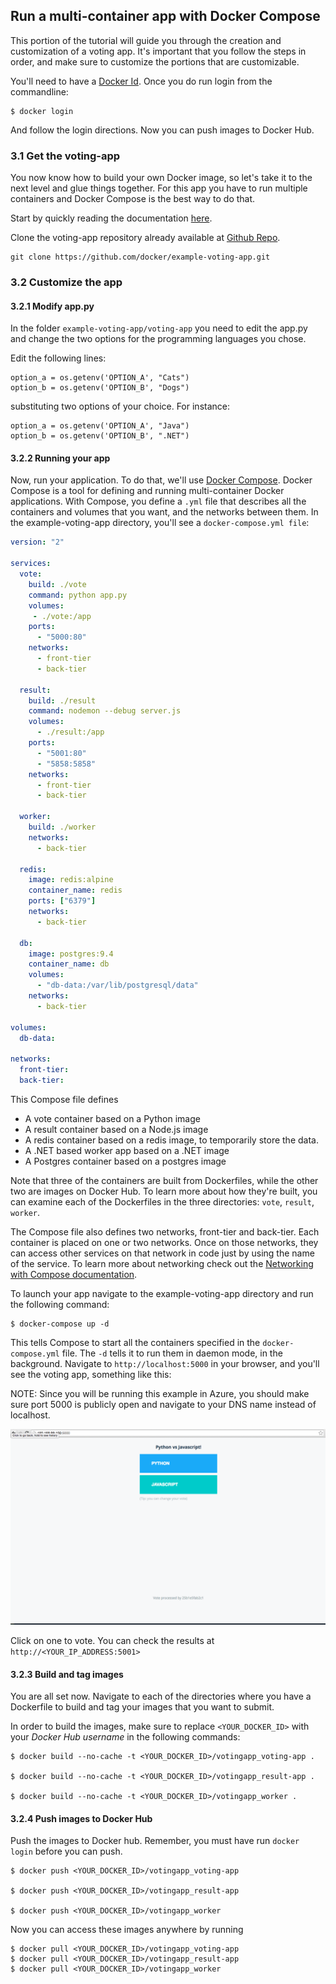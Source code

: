 ## Run a multi-container app with Docker Compose
This portion of the tutorial will guide you through the creation and customization of a voting app. It's important that you follow the steps in order, and make sure to customize the portions that are customizable.

You'll need to have a [Docker Id](https://hub.docker.com/register/). Once you do run login from the commandline:

```
$ docker login
```

And follow the login directions. Now you can push images to Docker Hub.


### 3.1 Get the voting-app
You now know how to build your own Docker image, so let's take it to the next level and glue things together. For this app you have to run multiple containers and Docker Compose is the best way to do that.

Start by quickly reading the documentation [here](https://docs.docker.com/compose/overview/).

Clone the voting-app repository already available at [Github Repo](https://github.com/docker/example-voting-app.git).

```
git clone https://github.com/docker/example-voting-app.git
```

### 3.2 Customize the app

#### 3.2.1 Modify app.py

In the folder ```example-voting-app/voting-app``` you need to edit the app.py and change the two options for the programming languages you chose.

Edit the following lines:

```
option_a = os.getenv('OPTION_A', "Cats")
option_b = os.getenv('OPTION_B', "Dogs")
```

substituting two options of your choice. For instance:

```
option_a = os.getenv('OPTION_A', "Java")
option_b = os.getenv('OPTION_B', ".NET")
```
#### 3.2.2 Running your app
Now, run your application. To do that, we'll use [Docker Compose](https://docs.docker.com/compose). Docker Compose is a tool for defining and running multi-container Docker applications. With Compose, you define a `.yml` file that describes all the containers and volumes that you want, and the networks between them. In the example-voting-app directory, you'll see a `docker-compose.yml file`:

```yml
version: "2"

services:
  vote:
    build: ./vote
    command: python app.py
    volumes:
     - ./vote:/app
    ports:
      - "5000:80"
    networks:
      - front-tier
      - back-tier

  result:
    build: ./result
    command: nodemon --debug server.js
    volumes:
      - ./result:/app
    ports:
      - "5001:80"
      - "5858:5858"
    networks:
      - front-tier
      - back-tier

  worker:
    build: ./worker
    networks:
      - back-tier

  redis:
    image: redis:alpine
    container_name: redis
    ports: ["6379"]
    networks:
      - back-tier

  db:
    image: postgres:9.4
    container_name: db
    volumes:
      - "db-data:/var/lib/postgresql/data"
    networks:
      - back-tier

volumes:
  db-data:

networks:
  front-tier:
  back-tier:
```

This Compose file defines

- A vote container based on a Python image
- A result container based on a Node.js image
- A redis container based on a redis image, to temporarily store the data.
- A .NET based worker app based on a .NET image
- A Postgres container based on a postgres image

Note that three of the containers are built from Dockerfiles, while the other two are images on Docker Hub. To learn more about how they're built, you can examine each of the Dockerfiles in the three directories: `vote`, `result`, `worker`. 

The Compose file also defines two networks, front-tier and back-tier. Each container is placed on one or two networks. Once on those networks, they can access other services on that network in code just by using the name of the service. To learn more about networking check out the [Networking with Compose documentation](https://docs.docker.com/compose/networking/).

To launch your app navigate to the example-voting-app directory and run the following command:

```
$ docker-compose up -d
```

This tells Compose to start all the containers specified in the `docker-compose.yml` file. The `-d` tells it to run them in daemon mode, in the background. Navigate to `http://localhost:5000` in your browser, and you'll see the voting app, something like this:

NOTE: Since you will be running this example in Azure, you should make sure port 5000 is publicly open and navigate to your DNS name instead of localhost.

<img src="../images/vote.png" title="vote">

Click on one to vote. You can check the results at `http://<YOUR_IP_ADDRESS:5001>`

#### 3.2.3 Build and tag images

You are all set now. Navigate to each of the directories where you have a Dockerfile to build and tag your images that you want to submit.

In order to build the images, make sure to replace `<YOUR_DOCKER_ID>` with your *Docker Hub username* in the following commands:

```
$ docker build --no-cache -t <YOUR_DOCKER_ID>/votingapp_voting-app .

$ docker build --no-cache -t <YOUR_DOCKER_ID>/votingapp_result-app .

$ docker build --no-cache -t <YOUR_DOCKER_ID>/votingapp_worker .
```

#### 3.2.4 Push images to Docker Hub

Push the images to Docker hub. Remember, you must have run `docker login` before you can push.

```
$ docker push <YOUR_DOCKER_ID>/votingapp_voting-app

$ docker push <YOUR_DOCKER_ID>/votingapp_result-app

$ docker push <YOUR_DOCKER_ID>/votingapp_worker
```

Now you can access these images anywhere by running

```
$ docker pull <YOUR_DOCKER_ID>/votingapp_voting-app
$ docker pull <YOUR_DOCKER_ID>/votingapp_result-app
$ docker pull <YOUR_DOCKER_ID>/votingapp_worker
```
